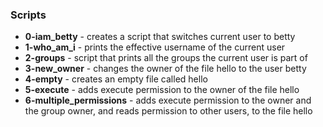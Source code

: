 ### Scripts
* **0-iam_betty** - creates a script that switches current user to betty
* **1-who_am_i** - prints the effective username of the current user
* **2-groups** - script that prints all the groups the current user is part of
* **3-new_owner** - changes the owner of the file hello to the user betty
* **4-empty** - creates an empty file called hello
* **5-execute** - adds execute permission to the owner of the file hello
* **6-multiple_permissions** - adds execute permission to the owner and the group owner, and reads permission to other users, to the file hello